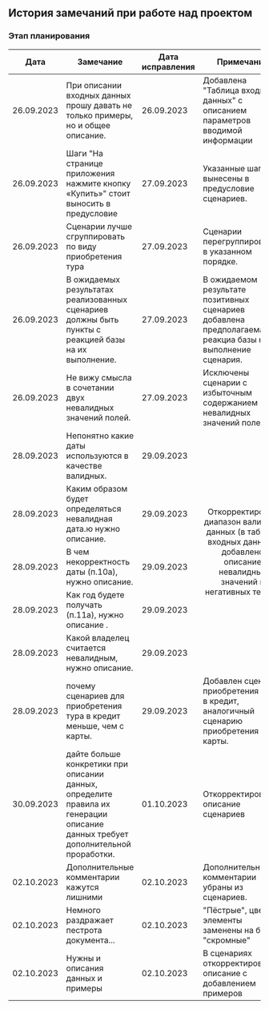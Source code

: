 
## История замечаний при работе над проектом

### Этап планирования

<table>
<thead>
<tr>
<th>Дата</th>
<th>Замечание</th>
<th>Дата исправления</th>
<th>Примечание</th>
</tr>
</thead>

<tbody>

<tr>
<td>26.09.2023</td>
<td>При описании входных данных прошу давать не только примеры, но и общее описание.</td>
<td>26.09.2023</td>
<td>Добавлена "Таблица входных данных" с описанием параметров вводимой информации</td>
</tr>

<tr>
<td>26.09.2023</td>
<td>Шаги "На странице приложения нажмите кнопку «Купить»" стоит выносить в предусловие</td>
<td>27.09.2023</td>
<td>Указанные шаги вынесены в предусловие сценариев.</td>
</tr>

<tr>
<td>26.09.2023</td>
<td>Сценарии лучше сгруппировать по виду приобретения тура</td>
<td>27.09.2023</td>
<td>Сценарии перегруппированы в указанном порядке.</td>
</tr>

<tr>
<td>26.09.2023</td>
<td>В ожидаемых результатах реализованных сценариев должны быть пункты с реакцией базы на их выполнение.</td>
<td>27.09.2023</td>
<td>В ожидаемом результате позитивных сценариев добавлена предполагаемая реакциа базы на выполнение сценария.</td>
</tr>

<tr>
<td>26.09.2023</td>
<td>Не вижу смысла в сочетании двух невалидных значений полей.</td>
<td>27.09.2023</td>
<td>Исключены сценарии с избыточным содержанием невалидных значений полей.</td>
</tr>

<tr>
<td>28.09.2023</td>
<td>Непонятно какие даты используются в качестве валидных.</td>
<td>29.09.2023</td>
<td rowspan=5 align="center">Откорректирован диапазон валидных данных (в таблице входных данных), добавлено описание невалидных значений в негативных тестах.</td>
</tr>

<tr>
<td>28.09.2023</td>
<td>Каким образом будет определяться невалидная дата.ю нужно описание.</td>
<td>29.09.2023</td>
</tr>

<tr>
<td>28.09.2023</td>
<td>В чем некорректность даты (п.10а), нужно описание.</td>
<td>29.09.2023</td>
</tr>

<tr>
<td>28.09.2023</td>
<td>Как год будете получать (п.11а), нужно описание .</td>
<td>29.09.2023</td>
</tr>

<tr>
<td>28.09.2023</td>
<td>Какой владелец считается невалидным, нужно описание.</td>
<td>29.09.2023</td>
</tr>

<tr>
<td>28.09.2023</td>
<td>почему сценариев для приобретения тура в кредит меньше, чем с карты.</td>
<td>29.09.2023</td>
<td>Добавлен сценарий приобретения тура в кредит, аналогичный сценарию приобретения с карты.</td>
</tr>

<tr>
<td>30.09.2023</td>
<td>дайте больше конкретики при описании данных, определите правила их генерации
описание данных требует дополнительной проработки.</td>
<td>01.10.2023</td>
<td>Откорректированно описание сценариев </td>
</tr>

<tr>
<td>02.10.2023</td>
<td>Дополнительные комментарии кажутся лишними</td>
<td>02.10.2023</td>
<td>Дополнительные комментарии убраны из сценариев. </td>
</tr>

<tr>
<td>02.10.2023</td>
<td>Немного раздражает пестрота документа...</td>
<td>02.10.2023</td>
<td>"Пёстрые", цветные элементы заменены на более "скромные" </td>
</tr>

<tr>
<td>02.10.2023</td>
<td>Нужны и описания данных и примеры</td>
<td>02.10.2023</td>
<td>В сценариях откорректировано описание с добавлением примеров</td>
</tr>

</tbody>
</table>
